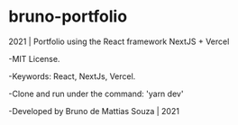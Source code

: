 # bruno-portfolio

2021 | Portfolio using the React framework NextJS + Vercel

-MIT License.

-Keywords: React, NextJs, Vercel.

-Clone and run under the command: 'yarn dev'

-Developed by Bruno de Mattias Souza | 2021
